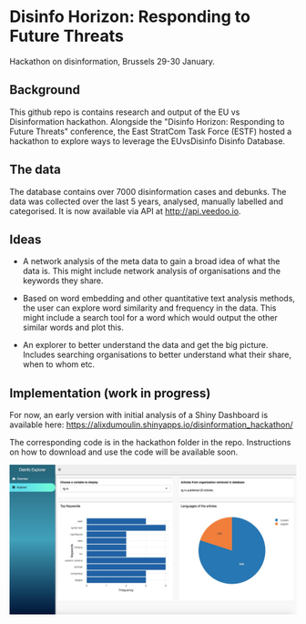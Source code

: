 # Disinfo Horizon: Responding to Future Threats

Hackathon on disinformation, Brussels 29-30 January.

## Background

This github repo is contains research and output of the EU vs Disinformation hackathon. Alongside the "Disinfo Horizon: Responding to Future Threats" conference, the East StratCom Task Force (ESTF) hosted a hackathon to explore ways to leverage the EUvsDisinfo Disinfo Database.

## The data

The database contains over 7000 disinformation cases and debunks. The data was collected over the last 5 years, analysed, manually labelled and categorised. It is now available via API at http://api.veedoo.io.

## Ideas

* A network analysis of the meta data to gain a broad idea of what the data is. This might include network analysis of organisations and the keywords they share.

* Based on word embedding and other quantitative text analysis methods, the user can explore word similarity and frequency in the data. This might include a search tool for a word which would output the other similar words and plot this.

* An explorer to better understand the data and get the big picture. Includes searching organisations to better understand what their share, when to whom etc.


## Implementation (work in progress)

For now, an early version with initial analysis of a Shiny Dashboard is available here: https://alixdumoulin.shinyapps.io/disinformation_hackathon/

The corresponding code is in the hackathon folder in the repo. Instructions on how to download and use the code will be available soon.

![a_tab_from_dashboard](https://github.com/alix-dumoulin/eu_disinformation/blob/master/dashboard_pic.jpeg)
